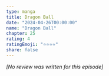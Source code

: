 ```yaml
---
type: manga
title: Dragon Ball
date: "2024-04-26T00:00:00"
name: "Dragon Ball"
chapter: 25
rating: 4
ratingEmoji: "⭐️⭐️⭐️⭐️"
share: false
---
```


_[No review was written for this episode]_